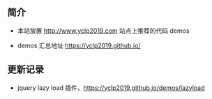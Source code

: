 ## 简介

- 本站放置 http://www.yclp2019.com 站点上推荐的代码 demos

- demos 汇总地址 https://yclp2019.github.io/

## 更新记录

- jquery lazy load 插件，https://yclp2019.github.io/demos/lazyload
